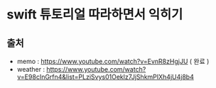# swift 튜토리얼 따라하면서 익히기 

## 출처 
- memo : https://www.youtube.com/watch?v=EvnR8zHgjJU ( 완료 )
- weather : https://www.youtube.com/watch?v=E98cInGrfn4&list=PLziSvys01Oeklz7JjShkmPIXh4jU4j8b4 
